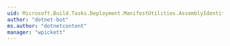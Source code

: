 ```yaml
---
uid: Microsoft.Build.Tasks.Deployment.ManifestUtilities.AssemblyIdentity.FullNameFlags
author: "dotnet-bot"
ms.author: "dotnetcontent"
manager: "wpickett"
---
```

